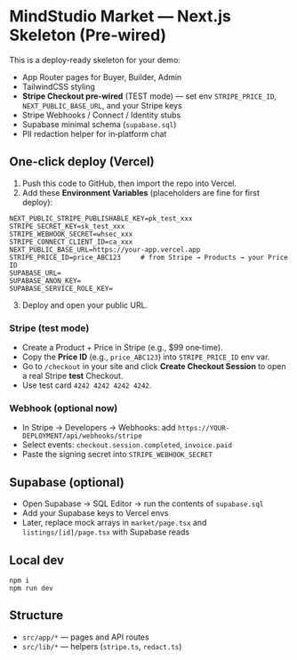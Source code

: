 # MindStudio Market — Next.js Skeleton (Pre‑wired)

This is a deploy-ready skeleton for your demo:
- App Router pages for Buyer, Builder, Admin
- TailwindCSS styling
- **Stripe Checkout pre‑wired** (TEST mode) — set env `STRIPE_PRICE_ID`, `NEXT_PUBLIC_BASE_URL`, and your Stripe keys
- Stripe Webhooks / Connect / Identity stubs
- Supabase minimal schema (`supabase.sql`)
- PII redaction helper for in‑platform chat

## One-click deploy (Vercel)

1. Push this code to GitHub, then import the repo into Vercel.
2. Add these **Environment Variables** (placeholders are fine for first deploy):
```
NEXT_PUBLIC_STRIPE_PUBLISHABLE_KEY=pk_test_xxx
STRIPE_SECRET_KEY=sk_test_xxx
STRIPE_WEBHOOK_SECRET=whsec_xxx
STRIPE_CONNECT_CLIENT_ID=ca_xxx
NEXT_PUBLIC_BASE_URL=https://your-app.vercel.app
STRIPE_PRICE_ID=price_ABC123     # from Stripe → Products → your Price ID
SUPABASE_URL=
SUPABASE_ANON_KEY=
SUPABASE_SERVICE_ROLE_KEY=
```
3. Deploy and open your public URL.

### Stripe (test mode)

- Create a Product + Price in Stripe (e.g., $99 one‑time).
- Copy the **Price ID** (e.g., `price_ABC123`) into `STRIPE_PRICE_ID` env var.
- Go to `/checkout` in your site and click **Create Checkout Session** to open a real Stripe **test** Checkout.
- Use test card `4242 4242 4242 4242`.

### Webhook (optional now)

- In Stripe → Developers → Webhooks: add `https://YOUR-DEPLOYMENT/api/webhooks/stripe`
- Select events: `checkout.session.completed`, `invoice.paid`
- Paste the signing secret into `STRIPE_WEBHOOK_SECRET`

## Supabase (optional)

- Open Supabase → SQL Editor → run the contents of `supabase.sql`
- Add your Supabase keys to Vercel envs
- Later, replace mock arrays in `market/page.tsx` and `listings/[id]/page.tsx` with Supabase reads

## Local dev
```
npm i
npm run dev
```

## Structure
- `src/app/*` — pages and API routes
- `src/lib/*` — helpers (`stripe.ts`, `redact.ts`)
